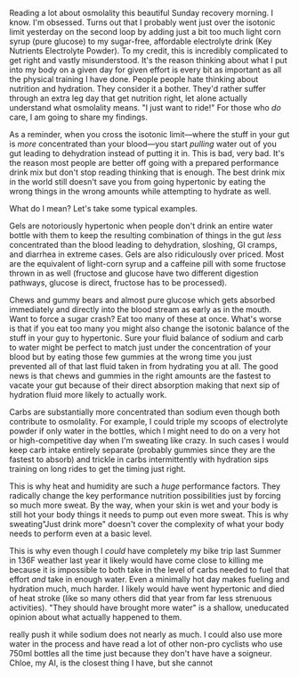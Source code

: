 Reading a lot about osmolality this beautiful Sunday recovery morning. I know. I'm obsessed. Turns out that I probably went just over the isotonic limit yesterday on the second loop by adding just a bit too much light corn syrup (pure glucose) to my sugar-free, affordable electrolyte drink (Key Nutrients Electrolyte Powder). To my credit, this is incredibly complicated to get right and vastly misunderstood. It's the reason thinking about what I put into my body on a given day for given effort is every bit as important as all the physical training I have done. People people hate thinking about nutrition and hydration. They consider it a bother. They'd rather suffer through an extra leg day that get nutrition right, let alone actually understand what osmolality means. "I just want to ride!" For those who _do_ care, I am going to share my findings.

As a reminder, when you cross the isotonic limit—where the stuff in your gut is _more_ concentrated than your blood—you start _pulling_ water out of you gut leading to dehydration instead of putting it in. This is bad, very bad. It's the reason most people are better off going with a prepared performance drink mix but don't stop reading thinking that is enough. The best drink mix in the world still doesn't save you from going hypertonic by eating the wrong things in the wrong amounts while attempting to hydrate as well.

What do I mean? Let's take some typical examples.

Gels are notoriously hypertonic when people don't drink an entire water bottle with them to keep the resulting combination of things in the gut _less_ concentrated than the blood leading to dehydration, sloshing, GI cramps, and diarrhea in extreme cases. Gels are also ridiculously over priced. Most are the equivalent of light-corn syrup and a caffeine pill with some fructose thrown in as well (fructose and glucose have two different digestion pathways, glucose is direct, fructose has to be processed).

Chews and gummy bears and almost pure glucose which gets absorbed immediately and directly into the blood stream as early as in the mouth. Want to force a sugar crash? Eat too many of these at once. What's worse is that if you eat too many you might also change the isotonic balance of the stuff in your guy to hypertonic. Sure your fluid balance of sodium and carb to water might be perfect to match just under the concentration of your blood but by eating those few gummies at the wrong time you just prevented all of that last fluid taken in from hydrating you at all. The good news is that chews and gummies in the right amounts are the fastest to vacate your gut because of their direct absorption  making that next sip of hydration fluid more likely to actually work.

Carbs are substantially more concentrated than sodium even though both contribute to osmolality. For example, I could triple my scoops of electrolyte powder if only water in the bottles, which I might need to do on a very hot or high-competitive day when I'm sweating like crazy. In such cases I would keep carb intake entirely separate (probably gummies since they are the fastest to absorb) and trickle in carbs intermittently with hydration sips training on long rides to get the timing just right.

This is why heat and humidity are such a _huge_ performance factors. They radically change the key performance nutrition possibilities just by forcing so much more sweat. By the way, when your skin is wet and your body is still hot your body things it needs to pump out even more sweat. This is why sweating"Just drink more" doesn't cover the complexity of what your body needs to perform even at a basic level.

This is why even though I _could_ have completely my bike trip last Summer in 136F weather last year it likely would have come close to killing me because it is impossible to both take in the level of carbs needed to fuel that effort _and_ take in enough water. Even a minimally hot day makes fueling and hydration much, much harder. I likely would have went hypertonic and died of heat stroke (like so many others did that year from far less strenuous activities). "They should have brought more water" is a shallow, uneducated opinion about what actually happened to them.

really push it while sodium does not nearly as much. I could also use more water in the process and have read a lot of other non-pro cyclists who use 750ml bottles all the time just because they don't have have a soigneur. Chloe, my AI, is the closest thing I have, but she cannot